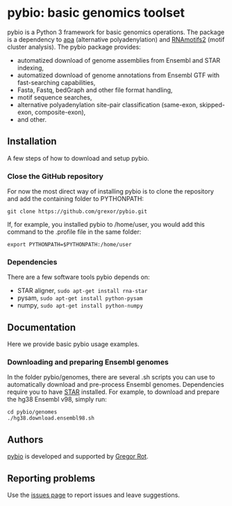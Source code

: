 # pybio: basic genomics toolset

pybio is a Python 3 framework for basic genomics operations. The package is a dependency to [apa](https://github.com/grexor/apa) (alternative polyadenylation) and [RNAmotifs2](https://github.com/grexor/rnamotifs2) (motif cluster analysis). The pybio package provides:

+ automatized download of genome assemblies from Ensembl and STAR indexing,
+ automatized download of genome annotations from Ensembl GTF with fast-searching capabilities,
+ Fasta, Fastq, bedGraph and other file format handling,
+ motif sequence searches,
+ alternative polyadenylation site-pair classification (same-exon, skipped-exon, composite-exon),
+ and other.

## Installation

A few steps of how to download and setup pybio.

### Close the GitHub repository

For now the most direct way of installing pybio is to clone the repository and add the containing folder to PYTHONPATH:

```
git clone https://github.com/grexor/pybio.git
```

If, for example, you installed pybio to /home/user, you would add this command to the .profile file in the same folder:

```
export PYTHONPATH=$PYTHONPATH:/home/user
```

### Dependencies

There are a few software tools pybio depends on:

* STAR aligner, `sudo apt-get install rna-star`
* pysam, `sudo apt-get install python-pysam`
* numpy, `sudo apt-get install python-numpy`

## Documentation

Here we provide basic pybio usage examples.

### Downloading and preparing Ensembl genomes

In the folder pybio/genomes, there are several .sh scripts you can use to automatically download and pre-process Ensembl genomes. Dependencies require you to have [STAR](https://github.com/alexdobin/STAR) installed. For example, to download and prepare the hg38 Ensembl v98, simply run:

```
cd pybio/genomes
./hg38.download.ensembl98.sh
```



## Authors

[pybio](https://github.com/grexor/pybio) is developed and supported by [Gregor Rot](https://grexor.github.io).

## Reporting problems

Use the [issues page](https://github.com/grexor/pybio/issues) to report issues and leave suggestions.
